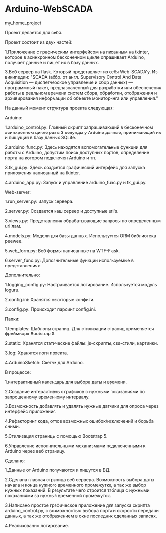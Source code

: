 # Arduino-WebSCADA
my_home_project

Проект делается для себя.

Проект состоит из двух частей:

1.Приложение с графическим интерфейсом на писанным на tkinter, которое в асинхронном бесконечном цикле опрашивает Arduino, получает данные и пишет их в базу данных.

3.Веб сервер на flask. Который представляет из себя Web-SCADA'у.
Из википедии:
"SCADA (аббр. от англ. Supervisory Control And Data Acquisition — диспетчерское управление и сбор данных) — программный пакет, предназначенный для разработки или обеспечения работы в реальном времени систем сбора, обработки, отображения и архивирования информации об объекте мониторинга или управления."

На данный момент структура проекта следующая:


Arduino:

1.arduino_control.py:
Главный скрипт запрашивающий в бесконечном асинхронном цикле раз в 3 секунды у Arduino данные, принимающий их и пишущий в базу данных SQLite.

2.arduino_func.py:
Здесь находятся вспомогательные функции для работы с Arduino, допустим поиск доступных портов, определение порта на котором подключен Arduino и тп.

3.tk_gui.py:
Здесь создается графический интерфейс для запуска приложения написанный на tkinter.

4.arduino_app.py:
Запуск и управление arduino_func.py и tk_gui.py.


Web-server:

1.run_server.py:
Запуск сервера.

2.server.py:
Создается наш сервер и доступные url's.

3.views.py:
Представления обрабатывающие запросы по определенным url'лам.

4.models.py:
Модели для базы данных. Используется ORM библиотека peewee.

5.web_form.py:
Веб формы написанные на WTF-Flask.

6.server_func.py:
Дополнительные функции используемые в представлениях.


Дополнительно:

1.logging_config.py:
Настраивается логирование. Используется модуль loguru.

2.config.ini:
Хранятся некоторые конфиги.

3.config.py:
Происходит парсинг config.ini.


Папки:

1.templates:
Шаблоны страниц. Для стилизации страниц применяется фреймворк Bootstrap 5.

2.static:
Хранятся статические файлы: js-скрипты, css-стили, картинки.

3.log:
Хранятся логи проекта.

4.ArduinoSketch:
Скетчи для Arduino.


В процессе:

1.интерактивный календарь для выбора даты и времени.

2.Создание интерактивных графиков с нужными показаниями по запрошенному временному интервалу.

3.Возможность добавлять и удалять нужные датчики для опроса через интерфейс приложения.

4.Рефакторинг кода, отлов возможных ошибок/исключений и борьба сними.

5.Стилизация страницы с помощью Bootstrap 5.

6.Управление исполнительными механизмами подключенными к Arduino через веб страницу.


Сделано:

1.Данные от Arduino получаются и пишутся в БД.

2.Сделана главная страница веб сервера. Возможность выбора даты начала и конца нужного временного промежутка, а так же выбор нужных показаний. В результате чего строится таблица с нужными показаниями за нужный временной промежуток.

3.Написано простое графическое приложение для запуска скрипта arduino_control.py, с возможностью выбора порта и скорости передачи данных, а так же отображением в окне последних сделанных записях.

4.Реализованно логирование.

